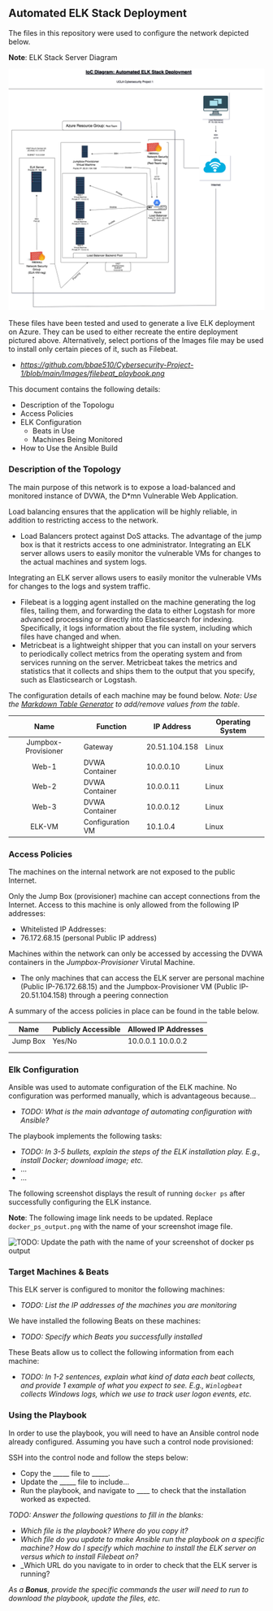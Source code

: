 ## Automated ELK Stack Deployment

The files in this repository were used to configure the network depicted below.

**Note**: ELK Stack Server Diagram

![network diagram](Diagrams/Cloud_Security(azure).png)

These files have been tested and used to generate a live ELK deployment on Azure. They can be used to either recreate the entire deployment pictured above. Alternatively, select portions of the Images file may be used to install only certain pieces of it, such as Filebeat.

  - _https://github.com/bbae510/Cybersecurity-Project-1/blob/main/Images/filebeat_playbook.png_

This document contains the following details:
- Description of the Topologu
- Access Policies
- ELK Configuration
  - Beats in Use
  - Machines Being Monitored
- How to Use the Ansible Build


### Description of the Topology

The main purpose of this network is to expose a load-balanced and monitored instance of DVWA, the D*mn Vulnerable Web Application.

Load balancing ensures that the application will be highly reliable, in addition to restricting access to the network.
- Load Balancers protect against DoS attacks. The advantage of the jump box is that it restricts access to one administrator. Integrating an ELK server allows users to easily monitor the vulnerable VMs for changes to the actual machines and system logs.

Integrating an ELK server allows users to easily monitor the vulnerable VMs for changes to the logs and system traffic.
-  Filebeat is a logging agent installed on the machine generating the log files, tailing them, and forwarding the data to either Logstash for more advanced processing or directly into Elasticsearch for indexing. Specifically, it logs information about the file system, including which files have changed and when.
- Metricbeat is a lightweight shipper that you can install on your servers to periodically collect metrics from the operating system and from services running on the server. Metricbeat takes the metrics and statistics that it collects and ships them to the output that you specify, such as Elasticsearch or Logstash.

The configuration details of each machine may be found below.
_Note: Use the [Markdown Table Generator](http://www.tablesgenerator.com/markdown_tables) to add/remove values from the table_.

|         Name        | Function         | IP Address    | Operating System |
|:-------------------:|------------------|---------------|------------------|
| Jumpbox-Provisioner |      Gateway     | 20.51.104.158 |       Linux      |
|        Web-1        |  DVWA Container  |   10.0.0.10   |       Linux      |
|        Web-2        |  DVWA Container  |   10.0.0.11   |       Linux      |
|        Web-3        |  DVWA Container  |   10.0.0.12   |       Linux      |
|        ELK-VM       | Configuration VM |    10.1.0.4   |       Linux      |

### Access Policies

The machines on the internal network are not exposed to the public Internet. 

Only the Jump Box (provisioner) machine can accept connections from the Internet. Access to this machine is only allowed from the following IP addresses:
- Whitelisted IP Addresses:
- 76.172.68.15 (personal Public IP address)

Machines within the network can only be accessed by accessing the DVWA containers in the *Jumpbox-Provisioner* Virutal Machine.
- The only machines that can access the ELK server are personal machine (Public IP-76.172.68.15) and the Jumpbox-Provisioner VM (Public IP-20.51.104.158) through a peering connection

A summary of the access policies in place can be found in the table below.

| Name     | Publicly Accessible | Allowed IP Addresses |
|----------|---------------------|----------------------|
| Jump Box | Yes/No              | 10.0.0.1 10.0.0.2    |
|          |                     |                      |
|          |                     |                      |

### Elk Configuration

Ansible was used to automate configuration of the ELK machine. No configuration was performed manually, which is advantageous because...
- _TODO: What is the main advantage of automating configuration with Ansible?_

The playbook implements the following tasks:
- _TODO: In 3-5 bullets, explain the steps of the ELK installation play. E.g., install Docker; download image; etc._
- ...
- ...

The following screenshot displays the result of running `docker ps` after successfully configuring the ELK instance.

**Note**: The following image link needs to be updated. Replace `docker_ps_output.png` with the name of your screenshot image file.  


![TODO: Update the path with the name of your screenshot of docker ps output](Images/docker_ps_output.png)

### Target Machines & Beats
This ELK server is configured to monitor the following machines:
- _TODO: List the IP addresses of the machines you are monitoring_

We have installed the following Beats on these machines:
- _TODO: Specify which Beats you successfully installed_

These Beats allow us to collect the following information from each machine:
- _TODO: In 1-2 sentences, explain what kind of data each beat collects, and provide 1 example of what you expect to see. E.g., `Winlogbeat` collects Windows logs, which we use to track user logon events, etc._

### Using the Playbook
In order to use the playbook, you will need to have an Ansible control node already configured. Assuming you have such a control node provisioned: 

SSH into the control node and follow the steps below:
- Copy the _____ file to _____.
- Update the _____ file to include...
- Run the playbook, and navigate to ____ to check that the installation worked as expected.

_TODO: Answer the following questions to fill in the blanks:_
- _Which file is the playbook? Where do you copy it?_
- _Which file do you update to make Ansible run the playbook on a specific machine? How do I specify which machine to install the ELK server on versus which to install Filebeat on?_
- _Which URL do you navigate to in order to check that the ELK server is running?

_As a **Bonus**, provide the specific commands the user will need to run to download the playbook, update the files, etc._

